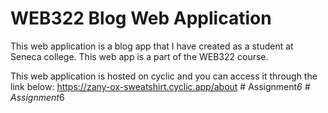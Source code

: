 # WEB322 Blog Web Application
This web application is a blog app that I have created as a student at Seneca college. This web app is a part of the WEB322 course.

This web application is hosted on cyclic and you can access it through the link below:
https://zany-ox-sweatshirt.cyclic.app/about
#   A s s i g n m e n t _ 6  
 #   A s s i g n m e n t _ 6  
 